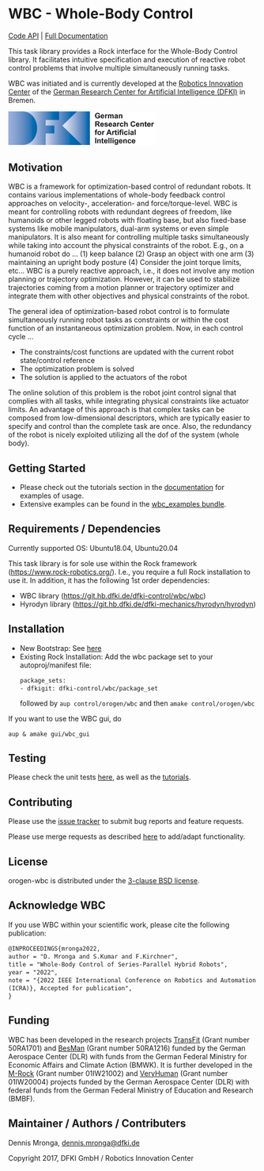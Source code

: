 # WBC - Whole-Body Control

[Code API](http://bob.dfki.uni-bremen.de/apis/dfki-control/wbc/orogen-wbc)  | [Full Documentation](https://git.hb.dfki.de/wbc/documentation/wikis/home)

This task library provides a Rock interface for the Whole-Body Control library. It facilitates intuitive specification and execution of reactive robot control problems that involve multiple simultaneously running tasks. 

WBC was initiated and is currently developed at the [Robotics Innovation Center](http://robotik.dfki-bremen.de/en/startpage.html) of the [German Research Center for Artificial Intelligence (DFKI)](http://www.dfki.de) in Bremen.

<img src="doc/images/DFKI_Logo_e_schrift.jpg" alt="drawing" width="300"/>

## Motivation

WBC is a framework for optimization-based control of redundant robots. It contains various implementations of whole-body feedback control approaches on velocity-, acceleration- and force/torque-level. WBC is meant for controlling robots with redundant degrees of freedom, like humanoids or other legged robots with floating base, but also fixed-base systems like mobile manipulators, dual-arm systems or even simple manipulators. It is also meant for controlling multiple tasks simultaneously while taking into account the physical constraints of the robot. E.g., on a humanoid robot do ... (1) keep balance (2) Grasp an object with one arm (3) maintaining an upright body posture (4) Consider the joint torque limits,  etc... WBC is a purely reactive approach, i.e., it does not involve any motion planning or trajectory optimization. However, it can be used to stabilize trajectories coming from a motion planner or trajectory optimizer and integrate them with other objectives and physical constraints of the robot.


The general idea of optimization-based robot control is to formulate simultaneously running robot tasks as constraints or within the cost function of an instantaneous optimization problem. 
Now, in each control cycle ...

  * The constraints/cost functions are updated with the current robot state/control reference
  * The optimization problem is solved
  * The solution is applied to the actuators of the robot

The online solution of this problem is the robot joint control signal that complies with all tasks, while integrating physical constraints like actuator limits. An advantage of this approach is that complex tasks can be composed from low-dimensional descriptors, which are typically  easier to specify and control than the complete task are once. Also, the redundancy of the robot is nicely exploited utilizing  all the dof of the system (whole body).

## Getting Started

* Please check out the tutorials section in the [documentation](https://git.hb.dfki.de/dfki-control/wbc/documentation/-/wikis/home) for examples of usage.
* Extensive examples can be found in the [wbc_examples bundle](https://git.hb.dfki.de/dfki-control/wbc/bundle-wbc_examples).

## Requirements / Dependencies

Currently supported OS: Ubuntu18.04, Ubuntu20.04

This task library is for sole use within the Rock framework (https://www.rock-robotics.org/). I.e., you require a full Rock installation to use it. In addition, it has the following 1st order dependencies:

* WBC library (https://git.hb.dfki.de/dfki-control/wbc/wbc)
* Hyrodyn library (https://git.hb.dfki.de/dfki-mechanics/hyrodyn/hyrodyn)


## Installation

* New Bootstrap: See [here](https://git.hb.dfki.de/wbc/buildconf)
* Existing Rock Installation: Add the wbc package set to your autoproj/manifest file: 
    ```
    package_sets:
    - dfkigit: dfki-control/wbc/package_set
    ```    
  followed by `aup control/orogen/wbc` and then `amake control/orogen/wbc`

If you want to use the WBC gui, do

```
aup & amake gui/wbc_gui
```

## Testing

Please check the unit tests [here](https://git.hb.dfki.de/dfki-control/wbc/orogen-wbc/-/tree/master/test), as well as the [tutorials](https://git.hb.dfki.de/dfki-control/wbc/orogen-wbc/-/tree/master/tutorials).

## Contributing

Please use the [issue tracker](https://git.hb.dfki.de/dfki-control/wbc/orogen-wbc/-/issues) to submit bug reports and feature requests.

Please use merge requests as described [here](https://git.hb.dfki.de/dfki-control/wbc/orogen-wbc/-/blob/master/CONTRIBUTING.md) to add/adapt functionality. 

## License

orogen-wbc is distributed under the [3-clause BSD license](https://opensource.org/licenses/BSD-3-Clause).

## Acknowledge WBC

If you use WBC within your scientific work, please cite the following publication:

```
@INPROCEEDINGS{mronga2022,
author = "D. Mronga and S.Kumar and F.Kirchner",
title = "Whole-Body Control of Series-Parallel Hybrid Robots",
year = "2022",
note = "{2022 IEEE International Conference on Robotics and Automation (ICRA)}, Accepted for publication",
}
```

## Funding

WBC has been developed in the research projects [TransFit](https://robotik.dfki-bremen.de/en/research/projects/transfit/) (Grant number 50RA1701) and [BesMan](https://robotik.dfki-bremen.de/en/research/projects/besman.html) (Grant number 50RA1216) funded by the German Aerospace Center (DLR) with funds from the German	Federal Ministry for Economic Affairs and Climate Action (BMWK). It is further developed in the [M-Rock](https://robotik.dfki-bremen.de/en/research/projects/m-rock/) (Grant number 01IW21002) and [VeryHuman](https://robotik.dfki-bremen.de/en/research/projects/veryhuman/) (Grant number  01IW20004) projects funded by the German Aerospace Center (DLR) with federal funds from the German Federal Ministry of Education and Research (BMBF).

## Maintainer / Authors / Contributers

Dennis Mronga, dennis.mronga@dfki.de

Copyright 2017, DFKI GmbH / Robotics Innovation Center

